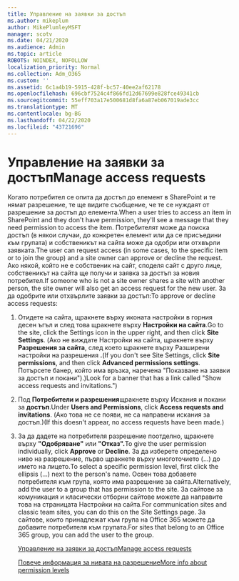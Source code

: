 ```yaml
---
title: Управление на заявки за достъп
ms.author: mikeplum
author: MikePlumleyMSFT
manager: scotv
ms.date: 04/21/2020
ms.audience: Admin
ms.topic: article
ROBOTS: NOINDEX, NOFOLLOW
localization_priority: Normal
ms.collection: Adm_O365
ms.custom: ''
ms.assetid: 6c1a4b19-5915-428f-bc57-40ee2af62178
ms.openlocfilehash: 696cbf7524c4f866fd12d67699e828fce49341cb
ms.sourcegitcommit: 55eff703a17e500681d8fa6a87eb067019ade3cc
ms.translationtype: MT
ms.contentlocale: bg-BG
ms.lasthandoff: 04/22/2020
ms.locfileid: "43721696"
---
```

# <a name="manage-access-requests"></a><span data-ttu-id="5513b-102">Управление на заявки за достъп</span><span class="sxs-lookup"><span data-stu-id="5513b-102">Manage access requests</span></span>

<span data-ttu-id="5513b-103">Когато потребител се опита да достъп до елемент в SharePoint и те нямат разрешение, те ще видите съобщение, че те се нуждаят от разрешение за достъп до елемента.</span><span class="sxs-lookup"><span data-stu-id="5513b-103">When a user tries to access an item in SharePoint and they don't have permission, they'll see a message that they need permission to access the item.</span></span> <span data-ttu-id="5513b-104">Потребителят може да поиска достъп (в някои случаи, до конкретен елемент или да се присъедини към групата) и собственикът на сайта може да одобри или отхвърли заявката.</span><span class="sxs-lookup"><span data-stu-id="5513b-104">The user can request access (in some cases, to the specific item or to join the group) and a site owner can approve or decline the request.</span></span> <span data-ttu-id="5513b-105">Ако някой, който не е собственик на сайт, споделя сайт с друго лице, собственикът на сайта ще получи и заявка за достъп за новия потребител.</span><span class="sxs-lookup"><span data-stu-id="5513b-105">If someone who is not a site owner shares a site with another person, the site owner will also get an access request for the new user.</span></span> <span data-ttu-id="5513b-106">За да одобрите или отхвърлите заявки за достъп:</span><span class="sxs-lookup"><span data-stu-id="5513b-106">To approve or decline access requests:</span></span>
  
1. <span data-ttu-id="5513b-107">Отидете на сайта, щракнете върху иконата настройки в горния десен ъгъл и след това щракнете върху **Настройки на сайта**.</span><span class="sxs-lookup"><span data-stu-id="5513b-107">Go to the site, click the Settings icon in the upper right, and then click **Site Settings**.</span></span> <span data-ttu-id="5513b-108">(Ако не виждате Настройки на сайта, щракнете върху **Разрешения за сайта**, след което щракнете върху Разширени настройки на разрешения **.**</span><span class="sxs-lookup"><span data-stu-id="5513b-108">(If you don't see Site Settings, click **Site permissions**, and then click **Advanced permissions settings**.</span></span> <span data-ttu-id="5513b-109">Потърсете банер, който има връзка, наречена "Показване на заявки за достъп и покани").)</span><span class="sxs-lookup"><span data-stu-id="5513b-109">Look for a banner that has a link called "Show access requests and invitations.")</span></span>
    
2. <span data-ttu-id="5513b-110">Под **Потребители и разрешения**щракнете върху Искания и покани за **достъп**.</span><span class="sxs-lookup"><span data-stu-id="5513b-110">Under **Users and Permissions**, click **Access requests and invitations**.</span></span> <span data-ttu-id="5513b-111">(Ако това не се появи, не са направени искания за достъп.)</span><span class="sxs-lookup"><span data-stu-id="5513b-111">(If this doesn't appear, no access requests have been made.)</span></span>
    
3. <span data-ttu-id="5513b-112">За да дадете на потребителя разрешение поотделно, щракнете върху **"Одобряване"** или **"Отказ".**</span><span class="sxs-lookup"><span data-stu-id="5513b-112">To give the user permission individually, click **Approve** or **Decline**.</span></span> <span data-ttu-id="5513b-113">За да изберете определено ниво на разрешение, първо щракнете върху многоточието (...) до името на лицето.</span><span class="sxs-lookup"><span data-stu-id="5513b-113">To select a specific permission level, first click the ellipsis (...) next to the person's name.</span></span> <span data-ttu-id="5513b-114">Освен това добавете потребителя към група, която има разрешение за сайта.</span><span class="sxs-lookup"><span data-stu-id="5513b-114">Alternatively, add the user to a group that has permission to the site.</span></span> <span data-ttu-id="5513b-115">За сайтове за комуникация и класически отборни сайтове можете да направите това на страницата Настройки на сайта.</span><span class="sxs-lookup"><span data-stu-id="5513b-115">For communication sites and classic team sites, you can do this on the Site Settings page.</span></span> <span data-ttu-id="5513b-116">За сайтове, които принадлежат към група на Office 365 можете да добавите потребителя към групата.</span><span class="sxs-lookup"><span data-stu-id="5513b-116">For sites that belong to an Office 365 group, you can add the user to the group.</span></span>
    
    [<span data-ttu-id="5513b-117">Управление на заявки за достъп</span><span class="sxs-lookup"><span data-stu-id="5513b-117">Manage access requests </span></span>](https://go.microsoft.com/fwlink/?linkid=2008747)
    
    [<span data-ttu-id="5513b-118">Повече информация за нивата на разрешение</span><span class="sxs-lookup"><span data-stu-id="5513b-118">More info about permission levels</span></span>](https://go.microsoft.com/fwlink/?linkid=867071)
    

